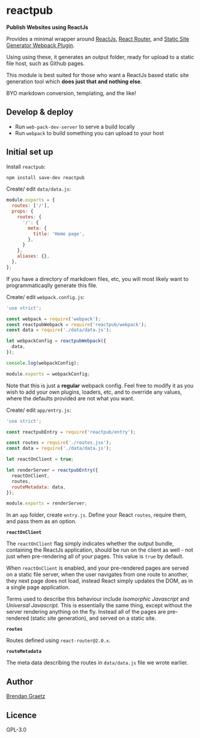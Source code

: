 # reactpub

**Publish Websites using ReactJs**

Provides a minimal wrapper around
[ReactJs](https://npmjs.com/package/react),
[React Router](https://npmjs.com/package/react-router), and
[Static Site Generator Webpack Plugin](https://npmjs.com/package/static-site-generator-webpack-plugin).

Using using these, it generates an output folder,
ready for upload to a static file host,
such as Github pages.

This module is best suited for those who
want a ReactJs based static site generation tool
which **does just that and nothing else**.

BYO markdown conversion, templating, and the like!

## Develop & deploy

- Run `web-pack-dev-server` to serve a build locally
- Run `webpack` to build something you can upload to your host

## Initial set up

Install `reactpub`:

```bash
npm install save-dev reactpub
```

Create/ edit `data/data.js`:

```javascript
module.exports = {
  routes: ['/'],
  props: {
    routes: {
      '/': {
        meta: {
          title: 'Home page',
        },
      }
    },
    aliases: {},
  },
};
```

If you have a directory of markdown files, etc,
you will most likely want to programmaticaqlly generate this file.

Create/ edit `webpack.config.js`:

```javascript
'use strict';

const webpack = require('webpack');
const reactpubWebpack = require('reactpub/webpack');
const data = require('./data/data.js');

let webpackConfig = reactpubWebpack({
  data,
});

console.log(webpackConfig);

module.exports = webpackConfig;
```

Note that this is just a **regular** webpack config.
Feel free to modify it as you wish
to add your own plugins, loaders, etc,
and to override any values,
where the defaults provided are not what you want.

Create/ edit `app/entry.js`:

```javascript
'use strict';

const reactpubEntry = require('reactpub/entry');

const routes = require('./routes.jsx');
const data = require('./data/data.js');

let reactOnClient = true;

let renderServer = reactpubEntry({
  reactOnClient,
  routes,
  routeMetadata: data,
});

module.exports = renderServer;
```

In an `app` folder, create `entry.js`.
Define your React `routes`, require them, and pass them as an option.

**`reactOnClient`**

The `reactOnClient` flag simply indicates whether
the output bundle, containing the ReactJs application,
should be run on the client as well -
not just when pre-rendering all of your pages.
This value is `true` by default.

When `reactOnClient` is enabled,
and your pre-rendered pages are served on a static file server,
when the user navigates from one route to another,
they next page does not load,
instead React simply updates the DOM,
as in a single page application.

Terms used to describe this behaviour include
*Isomorphic Javascript* and *Universal Javascript*.
This is essentially the same thing,
except without the server rendering anything on the fly.
Instead all of the pages are pre-rendered (static site generation),
and served on a static site.

**`routes`**

Routes defined using `react-router@2.0.x`.

**`routeMetadata`**

The meta data describing the routes in `data/data.js` file we wrote earlier.

## Author

[Brendan Graetz](http://bguiz.com/)

## Licence

GPL-3.0
